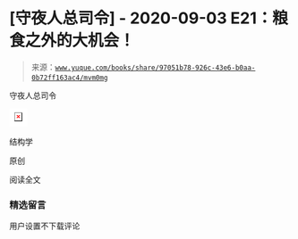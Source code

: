 # [守夜人总司令] - 2020-09-03 E21：粮食之外的大机会！

> 来源：[`www.yuque.com/books/share/97051b78-926c-43e6-b0aa-0b72ff163ac4/mvm0mg`](https://www.yuque.com/books/share/97051b78-926c-43e6-b0aa-0b72ff163ac4/mvm0mg)



守夜人总司令 

![](img/55d83234546c9f2cc5622f0ff2feb9a9.png)  

结构学 

原创 

阅读全文 

### 精选留言 

用户设置不下载评论